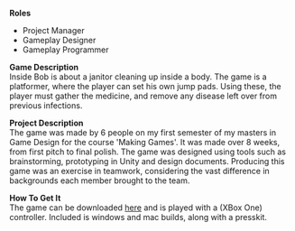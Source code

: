 **Roles**
* Project Manager
* Gameplay Designer
* Gameplay Programmer

**Game Description**  
Inside Bob is about a janitor cleaning up inside a body. The game is a platformer, where
the player can set his own jump pads. Using these, the player must gather the medicine,
and remove any disease left over from previous infections. 

**Project Description**  
The game was made by 6 people on my first semester of my masters in Game Design for the course
'Making Games'. It was made over 8 weeks, from first pitch to final polish. The game was
designed using tools such as brainstorming, prototyping in Unity and design documents.
Producing this game was an exercise in teamwork, considering the vast difference in
backgrounds each member brought to the team. 

**How To Get It**  
The game can be downloaded <a href="/projects/insidebob/Inside Bob.zip">here</a> and is
played with a (XBox One) controller. Included is windows and mac builds, along with a presskit.